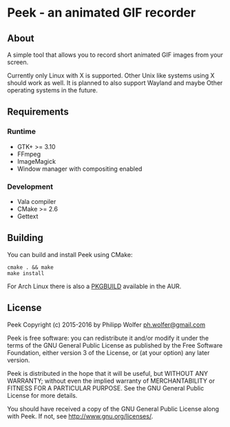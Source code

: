 # Peek - an animated GIF recorder

## About
A simple tool that allows you to record short animated GIF images from your screen.

Currently only Linux with X is supported. Other Unix like systems using X
should work as well. It is planned to also support Wayland and maybe Other
operating systems in the future.

## Requirements
### Runtime

  * GTK+ >= 3.10
  * FFmpeg
  * ImageMagick
  * Window manager with compositing enabled

### Development

 * Vala compiler
 * CMake >= 2.6
 * Gettext

## Building
You can build and install Peek using CMake:

    cmake . && make
    make install

For Arch Linux there is also a
[PKGBUILD](https://aur4.archlinux.org/packages/peek/) available in the AUR.

## License
Peek Copyright (c) 2015-2016 by Philipp Wolfer <ph.wolfer@gmail.com>

Peek is free software: you can redistribute it and/or modify
it under the terms of the GNU General Public License as published by
the Free Software Foundation, either version 3 of the License, or
(at your option) any later version.

Peek is distributed in the hope that it will be useful,
but WITHOUT ANY WARRANTY; without even the implied warranty of
MERCHANTABILITY or FITNESS FOR A PARTICULAR PURPOSE.  See the
GNU General Public License for more details.

You should have received a copy of the GNU General Public License
along with Peek.  If not, see <http://www.gnu.org/licenses/>.
